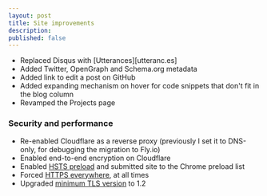 ```yaml
---
layout: post
title: Site improvements
description:
published: false
---
```


- Replaced Disqus with [Utterances][utteranc.es]
- Added Twitter, OpenGraph and Schema.org metadata
- Added link to edit a post on GitHub
- Added expanding mechanism on hover for code snippets that don't fit in the blog column
- Revamped the Projects page


### Security and performance

- Re-enabled Cloudflare as a reverse proxy (previously I set it to DNS-only, for debugging the migration to Fly.io)
- Enabled end-to-end encryption on Cloudflare
- Enabled [HSTS preload](https://hstspreload.org/) and submitted site to the Chrome preload list
- Forced [HTTPS everywhere](https://developers.cloudflare.com/ssl/edge-certificates/additional-options/always-use-https/), at all times
- Upgraded [minimum TLS version](https://developers.cloudflare.com/ssl/edge-certificates/additional-options/minimum-tls/) to 1.2